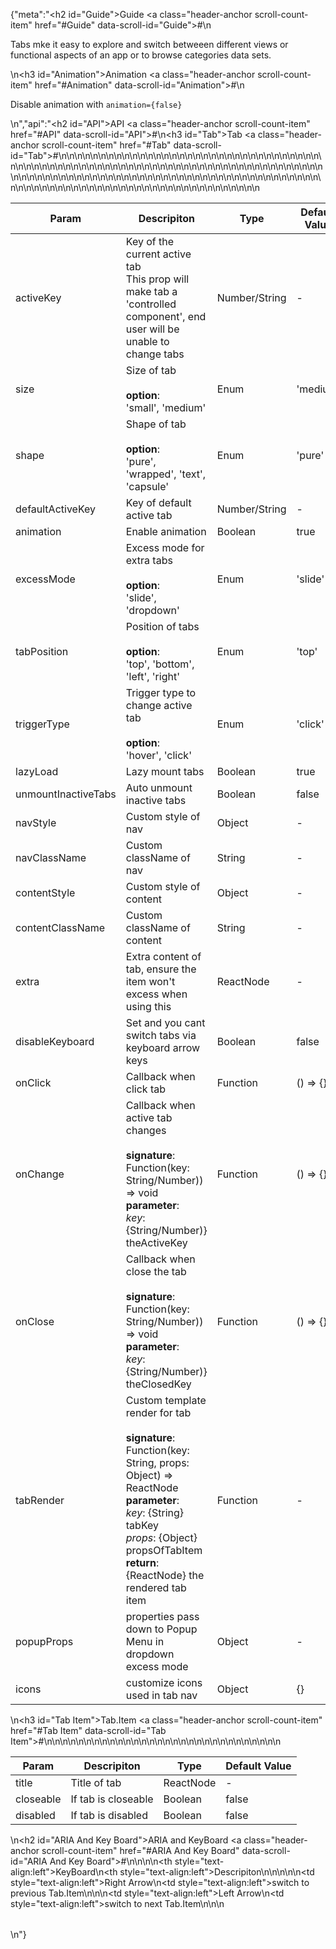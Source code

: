 {"meta":"<h2 id=\"Guide\">Guide <a class=\"header-anchor scroll-count-item\" href=\"#Guide\" data-scroll-id=\"Guide\">#</a></h2>\n<p>Tabs mke it easy to explore and switch betweeen different views or functional aspects of an app or to browse categories data sets.</p>\n<h3 id=\"Animation\">Animation <a class=\"header-anchor scroll-count-item\" href=\"#Animation\" data-scroll-id=\"Animation\">#</a></h3>\n<p>Disable animation with <code>animation={false}</code></p>\n","api":"<h2 id=\"API\">API <a class=\"header-anchor scroll-count-item\" href=\"#API\" data-scroll-id=\"API\">#</a></h2>\n<h3 id=\"Tab\">Tab <a class=\"header-anchor scroll-count-item\" href=\"#Tab\" data-scroll-id=\"Tab\">#</a></h3>\n<table>\n<thead>\n<tr>\n<th>Param</th>\n<th>Descripiton</th>\n<th>Type</th>\n<th>Default Value</th>\n</tr>\n</thead>\n<tbody>\n<tr>\n<td>activeKey</td>\n<td>Key of the current active tab<br> This prop will make tab a 'controlled component', end user will be unable to change tabs</td>\n<td>Number/String</td>\n<td>-</td>\n</tr>\n<tr>\n<td>size</td>\n<td>Size of tab<br><br><strong>option</strong>:<br>'small', 'medium'</td>\n<td>Enum</td>\n<td>'medium'</td>\n</tr>\n<tr>\n<td>shape</td>\n<td>Shape of tab<br><br><strong>option</strong>:<br>'pure', 'wrapped', 'text', 'capsule'</td>\n<td>Enum</td>\n<td>'pure'</td>\n</tr>\n<tr>\n<td>defaultActiveKey</td>\n<td>Key of default active tab</td>\n<td>Number/String</td>\n<td>-</td>\n</tr>\n<tr>\n<td>animation</td>\n<td>Enable animation</td>\n<td>Boolean</td>\n<td>true</td>\n</tr>\n<tr>\n<td>excessMode</td>\n<td>Excess mode for extra tabs <br><br><strong>option</strong>:<br>'slide', 'dropdown'</td>\n<td>Enum</td>\n<td>'slide'</td>\n</tr>\n<tr>\n<td>tabPosition</td>\n<td>Position of tabs<br><br><strong>option</strong>:<br>'top', 'bottom', 'left', 'right'</td>\n<td>Enum</td>\n<td>'top'</td>\n</tr>\n<tr>\n<td>triggerType</td>\n<td>Trigger type to change active tab<br><br><strong>option</strong>:<br>'hover', 'click'</td>\n<td>Enum</td>\n<td>'click'</td>\n</tr>\n<tr>\n<td>lazyLoad</td>\n<td>Lazy mount tabs</td>\n<td>Boolean</td>\n<td>true</td>\n</tr>\n<tr>\n<td>unmountInactiveTabs</td>\n<td>Auto unmount inactive tabs</td>\n<td>Boolean</td>\n<td>false</td>\n</tr>\n<tr>\n<td>navStyle</td>\n<td>Custom style of nav</td>\n<td>Object</td>\n<td>-</td>\n</tr>\n<tr>\n<td>navClassName</td>\n<td>Custom className of nav</td>\n<td>String</td>\n<td>-</td>\n</tr>\n<tr>\n<td>contentStyle</td>\n<td>Custom style of content</td>\n<td>Object</td>\n<td>-</td>\n</tr>\n<tr>\n<td>contentClassName</td>\n<td>Custom className of content</td>\n<td>String</td>\n<td>-</td>\n</tr>\n<tr>\n<td>extra</td>\n<td>Extra content of tab, ensure the item won't excess when using this</td>\n<td>ReactNode</td>\n<td>-</td>\n</tr>\n<tr>\n<td>disableKeyboard</td>\n<td>Set and you cant switch tabs via keyboard arrow keys</td>\n<td>Boolean</td>\n<td>false</td>\n</tr>\n<tr>\n<td>onClick</td>\n<td>Callback when click tab</td>\n<td>Function</td>\n<td>() =&gt; {}</td>\n</tr>\n<tr>\n<td>onChange</td>\n<td>Callback when active tab changes<br><br><strong>signature</strong>:<br>Function(key: String/Number)) =&gt; void<br><strong>parameter</strong>:<br><em>key</em>: {String/Number)} theActiveKey</td>\n<td>Function</td>\n<td>() =&gt; {}</td>\n</tr>\n<tr>\n<td>onClose</td>\n<td>Callback when close the tab<br><br><strong>signature</strong>:<br>Function(key: String/Number)) =&gt; void<br><strong>parameter</strong>:<br><em>key</em>: {String/Number)} theClosedKey</td>\n<td>Function</td>\n<td>() =&gt; {}</td>\n</tr>\n<tr>\n<td>tabRender</td>\n<td>Custom template render for tab <br><br><strong>signature</strong>:<br>Function(key: String, props: Object) =&gt; ReactNode<br><strong>parameter</strong>:<br><em>key</em>: {String} tabKey <br><em>props</em>: {Object} propsOfTabItem <br><strong>return</strong>:<br>{ReactNode} the rendered tab item<br></td>\n<td>Function</td>\n<td>-</td>\n</tr>\n<tr>\n<td>popupProps</td>\n<td>properties pass down to Popup Menu in dropdown excess mode</td>\n<td>Object</td>\n<td>-</td>\n</tr>\n<tr>\n<td>icons</td>\n<td>customize icons used in tab nav</td>\n<td>Object</td>\n<td>{}</td>\n</tr>\n</tbody>\n</table>\n<h3 id=\"Tab Item\">Tab.Item <a class=\"header-anchor scroll-count-item\" href=\"#Tab Item\" data-scroll-id=\"Tab Item\">#</a></h3>\n<table>\n<thead>\n<tr>\n<th>Param</th>\n<th>Descripiton</th>\n<th>Type</th>\n<th>Default Value</th>\n</tr>\n</thead>\n<tbody>\n<tr>\n<td>title</td>\n<td>Title of tab</td>\n<td>ReactNode</td>\n<td>-</td>\n</tr>\n<tr>\n<td>closeable</td>\n<td>If tab is closeable</td>\n<td>Boolean</td>\n<td>false</td>\n</tr>\n<tr>\n<td>disabled</td>\n<td>If tab is disabled</td>\n<td>Boolean</td>\n<td>false</td>\n</tr>\n</tbody>\n</table>\n<h2 id=\"ARIA And Key Board\">ARIA and KeyBoard <a class=\"header-anchor scroll-count-item\" href=\"#ARIA And Key Board\" data-scroll-id=\"ARIA And Key Board\">#</a></h2>\n<table>\n<thead>\n<tr>\n<th style=\"text-align:left\">KeyBoard</th>\n<th style=\"text-align:left\">Descripiton</th>\n</tr>\n</thead>\n<tbody>\n<tr>\n<td style=\"text-align:left\">Right Arrow</td>\n<td style=\"text-align:left\">switch to previous Tab.Item</td>\n</tr>\n<tr>\n<td style=\"text-align:left\">Left Arrow</td>\n<td style=\"text-align:left\">switch to next Tab.Item</td>\n</tr>\n</tbody>\n</table>\n"}